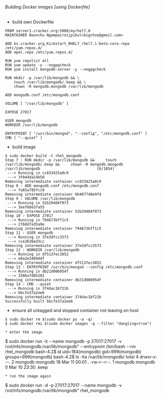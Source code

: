 ###### Building Docker images [using Dockerfile]
* build own Dockerfile
```
FROM server1.cracker.org:5000/myrhel7.0
MAINTAINER Boonchu Ngampairoijpibul<bigchoo@gmail.com>

ADD ks.cracker.org_Kickstart_RHEL7_rhel7.1-beta-core.repo /etc/yum.repos.d/
ADD epel.repo /etc/yum.repos.d/

RUN yum repolist all
RUN yum update -y --nogpgcheck
RUN yum install mongodb-server -y --nogpgcheck

RUN mkdir -p /var/lib/mongodb && \
    touch /var/lib/mongodb/.keep && \
    chown -R mongodb.mongodb /var/lib/mongodb

ADD mongodb.conf /etc/mongodb.conf

VOLUME [ "/var/lib/mongodb" ]

EXPOSE 27017

USER mongodb
WORKDIR /var/lib/mongodb

ENTRYPOINT [ "/usr/bin/mongod", "--config", "/etc/mongodb.conf" ]
CMD [ "--quiet" ]
```
* build image
```
$ sudo docker build -t rhel_mongodb .
Step 7 : RUN mkdir -p /var/lib/mongodb &&     touch /var/lib/mongodb/.keep &&     chown -R mongodb.mongodb /var/lib/mongodb                          [0/1854]
 ---> Running in cc833425a0c9
 ---> 3f044da14b50
Removing intermediate container cc833425a0c9
Step 8 : ADD mongodb.conf /etc/mongodb.conf
 ---> fa65a785fcc0
Removing intermediate container 6b407740e9fd
Step 9 : VOLUME /var/lib/mongodb
 ---> Running in 52b29404f073
 ---> 3eef68e37a55
Removing intermediate container 52b29404f073
Step 10 : EXPOSE 27017
 ---> Running in 794673bff1c5
 ---> 2768d7a35a9e
Removing intermediate container 794673bff1c5
Step 11 : USER mongodb
 ---> Running in 37e3dfcc3573
 ---> cce2636ed3cc
Removing intermediate container 37e3dfcc3573
Step 12 : WORKDIR /var/lib/mongodb
 ---> Running in df513fec3852
 ---> e8a2e3489ddf
Removing intermediate container df513fec3852
Step 13 : ENTRYPOINT /usr/bin/mongod --config /etc/mongodb.conf
 ---> Running in db21d006954f
 ---> 320ba7d05201
Removing intermediate container db21d006954f
Step 14 : CMD --quiet
 ---> Running in 374dac1bf21b
 ---> bbcfe37a2ee6
Removing intermediate container 374dac1bf21b
Successfully built bbcfe37a2ee6
```
* ensure all untagged and stopped container not leaving on host
```
$ sudo docker rm $(sudo docker ps -a -q)
$ sudo docker rmi $(sudo docker images -q --filter "dangling=true")

* enter the image
```
$ sudo docker run -it --name mongodb -p 27017:27017 -v /vol/nfs/mongodb:/var/lib/mongodb" --entrypoint /bin/bash --rm rhel_mongodb
bash-4.2$ id
uid=184(mongodb) gid=999(mongodb) groups=999(mongodb)
bash-4.2$ ls -lta /var/lib/mongodb/
total 4
drwxr-x---.  2 mongodb mongodb   18 Mar 11 00:01 .
-rw-r--r--.  1 mongodb mongodb    0 Mar 10 23:30 .keep
```
* run the image again
```
$ sudo docker run -d -p 27017:27017 --name mongodb  -v /vol/nfs/mongodb:/var/lib/mongodb" rhel_mongodb
```
